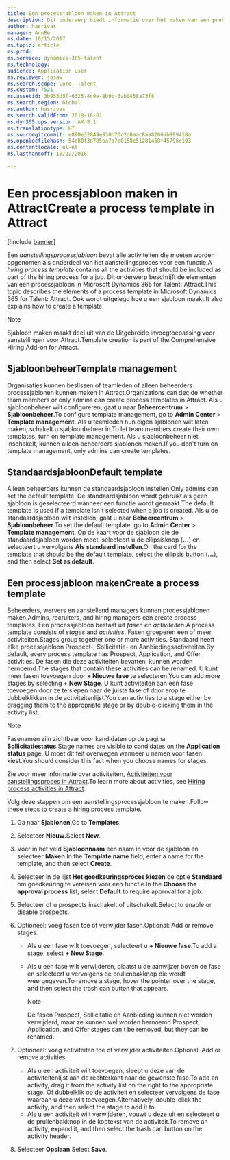 ```yaml
---
title: Een processjabloon maken in Attract
description: Dit onderwerp biedt informatie over het maken van een processjabloon in Attract.
author: hasrivas
manager: AnnBe
ms.date: 10/15/2017
ms.topic: article
ms.prod: 
ms.service: dynamics-365-talent
ms.technology: 
audience: Application User
ms.reviewer: josaw
ms.search.scope: Core, Talent
ms.custom: 7521
ms.assetid: 3b953d5f-6325-4c9e-8b9b-6ab0458a73f8
ms.search.region: Global
ms.author: hasrivas
ms.search.validFrom: 2018-10-01
ms.dyn365.ops.version: AX 8.1
ms.translationtype: HT
ms.sourcegitcommit: e890e32049e930b70c2d0aac8aa8206ab999418a
ms.openlocfilehash: 54c80f3d785ba7a7e0158c51201468f45796c193
ms.contentlocale: nl-nl
ms.lasthandoff: 10/22/2018

---
```


# <a name="create-a-process-template-in-attract"></a><span data-ttu-id="d527e-103">Een processjabloon maken in Attract</span><span class="sxs-lookup"><span data-stu-id="d527e-103">Create a process template in Attract</span></span>

[!include [banner](includes/banner.md)]

<span data-ttu-id="d527e-104">Een *aanstellingsprocessjabloon* bevat alle activiteiten die moeten worden opgenomen als onderdeel van het aanstellingsproces voor een functie.</span><span class="sxs-lookup"><span data-stu-id="d527e-104">A *hiring process template* contains all the activities that should be included as part of the hiring process for a job.</span></span> <span data-ttu-id="d527e-105">Dit onderwerp beschrijft de elementen van een processjabloon in Microsoft Dynamics 365 for Talent: Attract.</span><span class="sxs-lookup"><span data-stu-id="d527e-105">This topic describes the elements of a process template in Microsoft Dynamics 365 for Talent: Attract.</span></span> <span data-ttu-id="d527e-106">Ook wordt uitgelegd hoe u een sjabloon maakt.</span><span class="sxs-lookup"><span data-stu-id="d527e-106">It also explains how to create a template.</span></span>

> [!NOTE]
> <span data-ttu-id="d527e-107">Sjabloon maken maakt deel uit van de Uitgebreide invoegtoepassing voor aanstellingen voor Attract.</span><span class="sxs-lookup"><span data-stu-id="d527e-107">Template creation is part of the Comprehensive Hiring Add-on for Attract.</span></span>

## <a name="template-management"></a><span data-ttu-id="d527e-108">Sjabloonbeheer</span><span class="sxs-lookup"><span data-stu-id="d527e-108">Template management</span></span>

<span data-ttu-id="d527e-109">Organisaties kunnen beslissen of teamleden of alleen beheerders processjablonen kunnen maken in Attract.</span><span class="sxs-lookup"><span data-stu-id="d527e-109">Organizations can decide whether team members or only admins can create process templates in Attract.</span></span> <span data-ttu-id="d527e-110">Als u sjabloonbeheer wilt configureren, gaat u naar **Beheercentrum** \> **Sjabloonbeheer**.</span><span class="sxs-lookup"><span data-stu-id="d527e-110">To configure template management, go to **Admin Center** \> **Template management**.</span></span> <span data-ttu-id="d527e-111">Als u teamleden hun eigen sjablonen wilt laten maken, schakelt u sjabloonbeheer in.</span><span class="sxs-lookup"><span data-stu-id="d527e-111">To let team members create their own templates, turn on template management.</span></span> <span data-ttu-id="d527e-112">Als u sjabloonbeheer niet inschakelt, kunnen alleen beheerders sjablonen maken.</span><span class="sxs-lookup"><span data-stu-id="d527e-112">If you don't turn on template management, only admins can create templates.</span></span>

## <a name="default-template"></a><span data-ttu-id="d527e-113">Standaardsjabloon</span><span class="sxs-lookup"><span data-stu-id="d527e-113">Default template</span></span>

<span data-ttu-id="d527e-114">Alleen beheerders kunnen de standaardsjabloon instellen.</span><span class="sxs-lookup"><span data-stu-id="d527e-114">Only admins can set the default template.</span></span> <span data-ttu-id="d527e-115">De standaardsjabloon wordt gebruikt als geen sjabloon is geselecteerd wanneer een functie wordt gemaakt.</span><span class="sxs-lookup"><span data-stu-id="d527e-115">The default template is used if a template isn't selected when a job is created.</span></span> <span data-ttu-id="d527e-116">Als u de standaardsjabloon wilt instellen, gaat u naar **Beheercentrum** \> **Sjabloonbeheer**.</span><span class="sxs-lookup"><span data-stu-id="d527e-116">To set the default template, go to **Admin Center** \> **Template management**.</span></span> <span data-ttu-id="d527e-117">Op de kaart voor de sjabloon die de standaardsjabloon worden moet, selecteert u de ellipsisknop (**...**) en selecteert u vervolgens **Als standaard instellen**.</span><span class="sxs-lookup"><span data-stu-id="d527e-117">On the card for the template that should be the default template, select the ellipsis button (**...**), and then select **Set as default**.</span></span>

## <a name="create-a-process-template"></a><span data-ttu-id="d527e-118">Een processjabloon maken</span><span class="sxs-lookup"><span data-stu-id="d527e-118">Create a process template</span></span>

<span data-ttu-id="d527e-119">Beheerders, wervers en aanstellend managers kunnen processjablonen maken.</span><span class="sxs-lookup"><span data-stu-id="d527e-119">Admins, recruiters, and hiring managers can create process templates.</span></span> <span data-ttu-id="d527e-120">Een processjabloon bestaat uit *fasen* en *activiteiten*.</span><span class="sxs-lookup"><span data-stu-id="d527e-120">A process template consists of *stages* and *activities*.</span></span> <span data-ttu-id="d527e-121">Fasen groeperen een of meer activiteiten.</span><span class="sxs-lookup"><span data-stu-id="d527e-121">Stages group together one or more activities.</span></span> <span data-ttu-id="d527e-122">Standaard heeft elke processjabloon Prospect-, Sollicitatie- en Aanbiedingsactiviteiten.</span><span class="sxs-lookup"><span data-stu-id="d527e-122">By default, every process template has Prospect, Application, and Offer activities.</span></span> <span data-ttu-id="d527e-123">De fasen die deze activiteiten bevatten, kunnen worden hernoemd.</span><span class="sxs-lookup"><span data-stu-id="d527e-123">The stages that contain these activities can be renamed.</span></span> <span data-ttu-id="d527e-124">U kunt meer fasen toevoegen door **+ Nieuwe fase** te selecteren.</span><span class="sxs-lookup"><span data-stu-id="d527e-124">You can add more stages by selecting **+ New Stage**.</span></span> <span data-ttu-id="d527e-125">U kunt activiteiten aan een fase toevoegen door ze te slepen naar de juiste fase of door erop te dubbelklikken in de activiteitenlijst.</span><span class="sxs-lookup"><span data-stu-id="d527e-125">You can activities to a stage either by dragging them to the appropriate stage or by double-clicking them in the activity list.</span></span>

> [!NOTE]
> <span data-ttu-id="d527e-126">Fasenamen zijn zichtbaar voor kandidaten op de pagina **Sollicitatiestatus**.</span><span class="sxs-lookup"><span data-stu-id="d527e-126">Stage names are visible to candidates on the **Application status** page.</span></span> <span data-ttu-id="d527e-127">U moet dit feit overwegen wanneer u namen voor fasen kiest.</span><span class="sxs-lookup"><span data-stu-id="d527e-127">You should consider this fact when you choose names for stages.</span></span>

<span data-ttu-id="d527e-128">Zie voor meer informatie over activiteiten, [Activiteiten voor aanstellingsproces in Attract](./activities-attract.md).</span><span class="sxs-lookup"><span data-stu-id="d527e-128">To learn more about activities, see [Hiring process activities in Attract](./activities-attract.md).</span></span>

<span data-ttu-id="d527e-129">Volg deze stappen om een aanstellingsprocessjabloon te maken.</span><span class="sxs-lookup"><span data-stu-id="d527e-129">Follow these steps to create a hiring process template.</span></span>

1. <span data-ttu-id="d527e-130">Ga naar **Sjablonen**.</span><span class="sxs-lookup"><span data-stu-id="d527e-130">Go to **Templates**.</span></span>
2. <span data-ttu-id="d527e-131">Selecteer **Nieuw**.</span><span class="sxs-lookup"><span data-stu-id="d527e-131">Select **New**.</span></span>
3. <span data-ttu-id="d527e-132">Voer in het veld **Sjabloonnaam** een naam in voor de sjabloon en selecteer **Maken**.</span><span class="sxs-lookup"><span data-stu-id="d527e-132">In the **Template name** field, enter a name for the template, and then select **Create**.</span></span>
4. <span data-ttu-id="d527e-133">Selecteer in de lijst **Het goedkeuringsproces kiezen** de optie **Standaard** om goedkeuring te vereisen voor een functie.</span><span class="sxs-lookup"><span data-stu-id="d527e-133">In the **Choose the approval process** list, select **Default** to require approval for a job.</span></span>
5. <span data-ttu-id="d527e-134">Selecteer of u prospects inschakelt of uitschakelt.</span><span class="sxs-lookup"><span data-stu-id="d527e-134">Select to enable or disable prospects.</span></span>
6. <span data-ttu-id="d527e-135">Optioneel: voeg fasen toe of verwijder fasen.</span><span class="sxs-lookup"><span data-stu-id="d527e-135">Optional: Add or remove stages.</span></span>

    - <span data-ttu-id="d527e-136">Als u een fase wilt toevoegen, selecteert u **+ Nieuwe fase**.</span><span class="sxs-lookup"><span data-stu-id="d527e-136">To add a stage, select **+ New Stage**.</span></span>
    - <span data-ttu-id="d527e-137">Als u een fase wilt verwijderen, plaatst u de aanwijzer boven de fase en selecteert u vervolgens de prullenbakknop die wordt weergegeven.</span><span class="sxs-lookup"><span data-stu-id="d527e-137">To remove a stage, hover the pointer over the stage, and then select the trash can button that appears.</span></span>

        > [!NOTE]
        > <span data-ttu-id="d527e-138">De fasen Prospect, Sollicitatie en Aanbieding kunnen niet worden verwijderd, maar ze kunnen wel worden hernoemd.</span><span class="sxs-lookup"><span data-stu-id="d527e-138">Prospect, Application, and Offer stages can't be removed, but they can be renamed.</span></span>

7. <span data-ttu-id="d527e-139">Optioneel: voeg activiteiten toe of verwijder activiteiten.</span><span class="sxs-lookup"><span data-stu-id="d527e-139">Optional: Add or remove activities.</span></span>

    - <span data-ttu-id="d527e-140">Als u een activiteit wilt toevoegen, sleept u deze van de activiteitenlijst aan de rechterkant naar de gewenste fase.</span><span class="sxs-lookup"><span data-stu-id="d527e-140">To add an activity, drag it from the activity list on the right to the appropriate stage.</span></span> <span data-ttu-id="d527e-141">Of dubbelklik op de activiteit en selecteer vervolgens de fase waaraan u deze wilt toevoegen.</span><span class="sxs-lookup"><span data-stu-id="d527e-141">Alternatively, double-click the activity, and then select the stage to add it to.</span></span>
    - <span data-ttu-id="d527e-142">Als u een activiteit wilt verwijderen, vouwt u deze uit en selecteert u de prullenbakknop in de koptekst van de activiteit.</span><span class="sxs-lookup"><span data-stu-id="d527e-142">To remove an activity, expand it, and then select the trash can button on the activity header.</span></span>

8. <span data-ttu-id="d527e-143">Selecteer **Opslaan**.</span><span class="sxs-lookup"><span data-stu-id="d527e-143">Select **Save**.</span></span>

